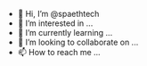 - 👋 Hi, I’m @spaethtech
- 👀 I’m interested in ...
- 🌱 I’m currently learning ...
- 💞️ I’m looking to collaborate on ...
- 📫 How to reach me ...

<!---
spaethtech/spaethtech is a ✨ special ✨ repository because its `README.md` (this file) appears on your GitHub profile.
You can click the Preview link to take a look at your changes.
--->
